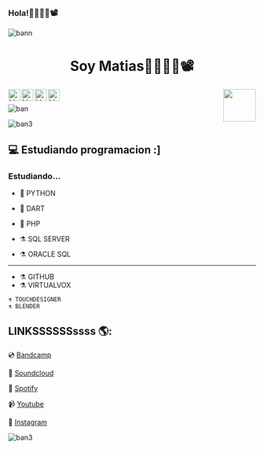 ### Hola!👋👨‍💻🎨📽️


![bann](https://github.com/lllit/lllit/assets/106929604/110db89f-0a82-42f7-903b-a5028c4c5a52)

<h1 align="center">Soy Matias👋👨‍💻🎨📽️</h1>



<a href="https://www.instagram.com/lllit_3/">
  <img align="left" alt="LLLIT Instagram" width="24px" src="https://cdn.jsdelivr.net/npm/simple-icons@v3/icons/instagram.svg" />
</a>
<a href="https://www.youtube.com/@lllit">
  <img align="left" alt="LLLIT Youtube" width="24px" src="https://cdn.jsdelivr.net/npm/simple-icons@v3/icons/youtube.svg" />
</a>
<a href="https://www.youtube.com/@lllit">
  <img align="left" alt="LLLIT Bandcamp" width="24px" src="https://cdn.jsdelivr.net/npm/simple-icons@v3/icons/bandcamp.svg" />
</a>
<a href="https://open.spotify.com/intl-es/artist/0oL7mgftYGFe5wWq0b9G4g?si=T4kfrAJfSOKdfSvczIIcbQ">
  <img align="left" alt="LLLIT Spotify" width="24px" src="https://cdn.jsdelivr.net/npm/simple-icons@v3/icons/spotify.svg" />
</a>

<img align='right' src='https://i.giphy.com/xThuWaMQyZlsnkMRnW.webp' width='66'>
<br>





![ban](https://github.com/lllit/lllit/assets/106929604/db00501a-9989-4c60-9277-25a5d7f26f03)




![ban3](https://github.com/lllit/lllit/assets/106929604/d998019f-0cfb-4d88-ad30-6e47222d811b)

## 💻 Estudiando programacion :]
### Estudiando...
- 🔎 PYTHON
- 🔎 DART
- 🔎 PHP

- ⚗️ SQL SERVER
- ⚗️ ORACLE SQL
_________
  - ⚗️ GITHUB
  - ⚗️ VIRTUALVOX

~~~
⚗️ TOUCHDESIGNER
⚗️ BLENDER
~~~






## LINKSSSSSSssss 🌎:

💿 [Bandcamp](https://lllit3.bandcamp.com/) 

🎵 [Soundcloud](https://soundcloud.com/lllit_3) 

🎵 [Spotify](https://open.spotify.com/intl-es/artist/0oL7mgftYGFe5wWq0b9G4g?si=T4kfrAJfSOKdfSvczIIcbQ) 

📹 [Youtube](https://www.youtube.com/@lllit) 

📱 [Instagram](https://www.instagram.com/lllit_3/) 

![ban3](https://github.com/lllit/lllit/assets/106929604/79111736-04a2-49a5-aef2-b5485957ed85)
<!--
**lllit/lllit** is a ✨ _special_ ✨ repository because its `README.md` (this file) appears on your GitHub profile.

